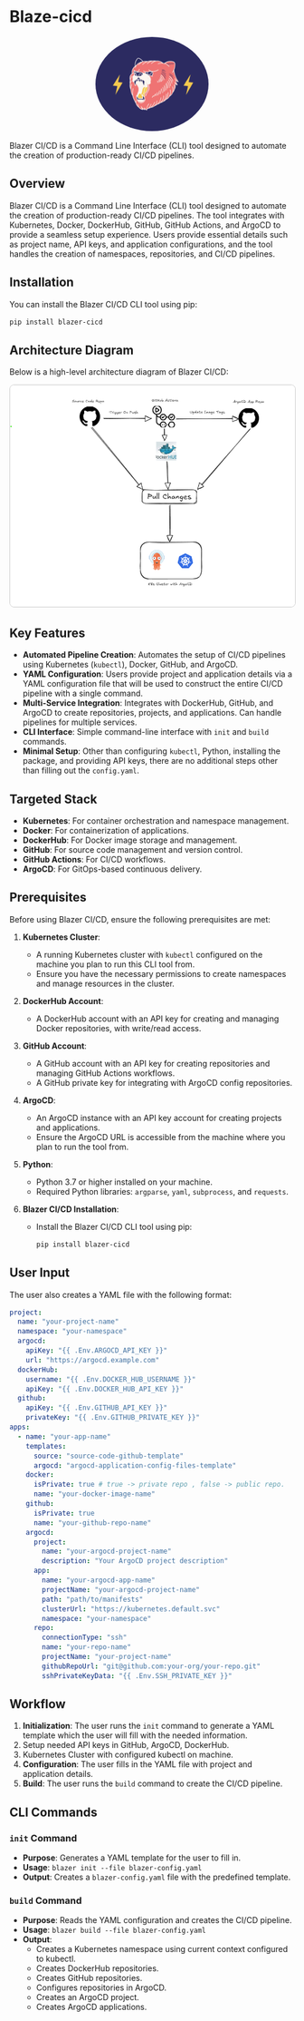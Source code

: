 # Blaze-cicd

<div align="center">
  <img src="blaze-cicd.png" alt="Blazer CI/CD Logo" width="200" style="border-radius: 50%;"/>
</div>

Blazer CI/CD is a Command Line Interface (CLI) tool designed to automate the creation of production-ready CI/CD pipelines.

## Overview

Blazer CI/CD is a Command Line Interface (CLI) tool designed to automate the creation of production-ready CI/CD pipelines. The tool integrates with Kubernetes, Docker, DockerHub, GitHub, GitHub Actions, and ArgoCD to provide a seamless setup experience. Users provide essential details such as project name, API keys, and application configurations, and the tool handles the creation of namespaces, repositories, and CI/CD pipelines.

## Installation

You can install the Blazer CI/CD CLI tool using pip:

```bash
pip install blazer-cicd
```

## Architecture Diagram

Below is a high-level architecture diagram of Blazer CI/CD:

<div align="center">
  <img src="diagram.png" alt="Blazer CI/CD Architecture Diagram" width="600" style="border: 1px solid #ccc; border-radius: 8px;"/>
</div>

## Key Features

- **Automated Pipeline Creation**: Automates the setup of CI/CD pipelines using Kubernetes (`kubectl`), Docker, GitHub, and ArgoCD.
- **YAML Configuration**: Users provide project and application details via a YAML configuration file that will be used to construct the entire CI/CD pipeline with a single command.
- **Multi-Service Integration**: Integrates with DockerHub, GitHub, and ArgoCD to create repositories, projects, and applications. Can handle pipelines for multiple services.
- **CLI Interface**: Simple command-line interface with `init` and `build` commands.
- **Minimal Setup**: Other than configuring `kubectl`, Python, installing the package, and providing API keys, there are no additional steps other than filling out the `config.yaml`.

## Targeted Stack

- **Kubernetes**: For container orchestration and namespace management.
- **Docker**: For containerization of applications.
- **DockerHub**: For Docker image storage and management.
- **GitHub**: For source code management and version control.
- **GitHub Actions**: For CI/CD workflows.
- **ArgoCD**: For GitOps-based continuous delivery.

## Prerequisites

Before using Blazer CI/CD, ensure the following prerequisites are met:

1. **Kubernetes Cluster**:

   - A running Kubernetes cluster with `kubectl` configured on the machine you plan to run this CLI tool from.
   - Ensure you have the necessary permissions to create namespaces and manage resources in the cluster.

2. **DockerHub Account**:

   - A DockerHub account with an API key for creating and managing Docker repositories, with write/read access.

3. **GitHub Account**:

   - A GitHub account with an API key for creating repositories and managing GitHub Actions workflows.
   - A GitHub private key for integrating with ArgoCD config repositories.

4. **ArgoCD**:

   - An ArgoCD instance with an API key account for creating projects and applications.
   - Ensure the ArgoCD URL is accessible from the machine where you plan to run the tool from.

5. **Python**:

   - Python 3.7 or higher installed on your machine.
   - Required Python libraries: `argparse`, `yaml`, `subprocess`, and `requests`.

6. **Blazer CI/CD Installation**:
   - Install the Blazer CI/CD CLI tool using pip:
     ```bash
     pip install blazer-cicd
     ```

## User Input

The user also creates a YAML file with the following format:

```yaml
project:
  name: "your-project-name"
  namespace: "your-namespace"
  argocd:
    apiKey: "{{ .Env.ARGOCD_API_KEY }}"
    url: "https://argocd.example.com"
  dockerHub:
    username: "{{ .Env.DOCKER_HUB_USERNAME }}"
    apiKey: "{{ .Env.DOCKER_HUB_API_KEY }}"
  github:
    apiKey: "{{ .Env.GITHUB_API_KEY }}"
    privateKey: "{{ .Env.GITHUB_PRIVATE_KEY }}"
apps:
  - name: "your-app-name"
    templates:
      source: "source-code-github-template"
      argocd: "argocd-application-config-files-template"
    docker:
      isPrivate: true # true -> private repo , false -> public repo.
      name: "your-docker-image-name"
    github:
      isPrivate: true
      name: "your-github-repo-name"
    argocd:
      project:
        name: "your-argocd-project-name"
        description: "Your ArgoCD project description"
      app:
        name: "your-argocd-app-name"
        projectName: "your-argocd-project-name"
        path: "path/to/manifests"
        clusterUrl: "https://kubernetes.default.svc"
        namespace: "your-namespace"
      repo:
        connectionType: "ssh"
        name: "your-repo-name"
        projectName: "your-project-name"
        githubRepoUrl: "git@github.com:your-org/your-repo.git"
        sshPrivateKeyData: "{{ .Env.SSH_PRIVATE_KEY }}"
```

## Workflow

1. **Initialization**: The user runs the `init` command to generate a YAML template which the user will fill with the needed information.
2. Setup needed API keys in GitHub, ArgoCD, DockerHub.
3. Kubernetes Cluster with configured kubectl on machine.
4. **Configuration**: The user fills in the YAML file with project and application details.
5. **Build**: The user runs the `build` command to create the CI/CD pipeline.

## CLI Commands

### `init` Command

- **Purpose**: Generates a YAML template for the user to fill in.
- **Usage**: `blazer init --file blazer-config.yaml`
- **Output**: Creates a `blazer-config.yaml` file with the predefined template.

### `build` Command

- **Purpose**: Reads the YAML configuration and creates the CI/CD pipeline.
- **Usage**: `blazer build --file blazer-config.yaml`
- **Output**:
  - Creates a Kubernetes namespace using current context configured to kubectl.
  - Creates DockerHub repositories.
  - Creates GitHub repositories.
  - Configures repositories in ArgoCD.
  - Creates an ArgoCD project.
  - Creates ArgoCD applications.
